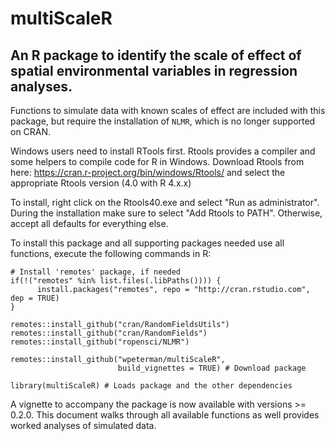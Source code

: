 # multiScaleR

## An R package to identify the scale of effect of spatial environmental variables in regression analyses.

Functions to simulate data with known scales of effect are included with this package, but require the installation of `NLMR`, which is no longer supported on CRAN.

Windows users need to install RTools first. Rtools provides a compiler and some helpers to compile code for R in Windows. Download Rtools from here: <https://cran.r-project.org/bin/windows/Rtools/> and select the appropriate Rtools version (4.0 with R 4.x.x)

To install, right click on the Rtools40.exe and select "Run as administrator". During the installation make sure to select "Add Rtools to PATH". Otherwise, accept all defaults for everything else.

To install this package and all supporting packages needed use all functions, execute the following commands in R:

```         
# Install 'remotes' package, if needed
if(!("remotes" %in% list.files(.libPaths()))) {
      install.packages("remotes", repo = "http://cran.rstudio.com", dep = TRUE) 
} 

remotes::install_github("cran/RandomFieldsUtils")
remotes::install_github("cran/RandomFields")
remotes::install_github("ropensci/NLMR")

remotes::install_github("wpeterman/multiScaleR", 
                        build_vignettes = TRUE) # Download package

library(multiScaleR) # Loads package and the other dependencies
```

A vignette to accompany the package is now available with versions \>= 0.2.0. This document walks through all available functions as well provides worked analyses of simulated data.
